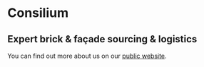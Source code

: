 # Consilium

## Expert brick & façade sourcing & logistics

You can find out more about us on our [public website](https://www.consilium-cxxi.co.uk).
